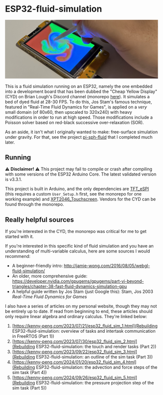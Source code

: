 # ESP32-fluid-simulation

![](images/headliner.jpg)

This is a fluid simulation running on an ESP32, namely the one embedded into a development board that has been dubbed the "Cheap Yellow Display" (CYD) on Brian Lough's Discord channel (monorepo [here](https://github.com/witnessmenow/ESP32-Cheap-Yellow-Display)). It simulates a bed of dyed fluid at 28-30 FPS. To do this, Jos Stam's famous technique, featured in "Real-Time Fluid Dynamics for Games", is applied on a *very* small domain (of 80x60, then upscaled to 320x240) with heavy modifications in order to run at high speed. Those modifications include a Poisson solver based on red-black successive over-relaxation (SOR).

As an aside, it isn't what I originally wanted to make: free-surface simulation under gravity. For that, see the project [pi-sph-fluid](https://github.com/colonelwatch/pi-sph-fluid) that I completed much later.

## Running

⚠️ **Disclaimer!** ⚠️ This project may fail to compile or crash after compiling with some versions of the ESP32 Arduino Core. The latest validated version is v3.3.1.

This project is built in Arduino, and the only dependencies are [TFT_eSPI](https://github.com/Bodmer/TFT_eSPI) (this requires a custom `User_Setup.h` first, see the monorepo for one working example) and [XPT2046_Touchscreen](https://github.com/PaulStoffregen/XPT2046_Touchscreen). Vendors for the CYD can be found through the monorepo.

## Really helpful sources

If you're interested in the CYD, the monorepo was critical for me to get started with it.

If you're interested in this specific kind of fluid simulation and you have an understanding of multi-variable calculus, here are some sources I would recommend:

* A beginner-friendly intro: http://jamie-wong.com/2016/08/05/webgl-fluid-simulation/
* An older, more comprehensive guide: https://developer.nvidia.com/gpugems/gpugems/part-vi-beyond-triangles/chapter-38-fast-fluid-dynamics-simulation-gpu
* A helpful guide written by Jos Stam (just Google this): Stam, Jos 2003 *Real-Time Fluid Dynamics for Games*

I also have a series of articles on my personal website, though they may not be entirely up to date. If read from beginning to end, these articles should only require linear algebra and ordinary calculus. They're linked below:

1. [https://kenny-peng.com/2023/07/21/esp32_fluid_sim_1.html](Rebuilding ESP32-fluid-simulation: overview of tasks and intertask communication in FreeRTOS (Part 1))
2. [https://kenny-peng.com/2023/07/30/esp32_fluid_sim_2.html](Rebuilding ESP32-fluid-simulation: the touch and render tasks (Part 2))
3. [https://kenny-peng.com/2023/09/22/esp32_fluid_sim_3.html](Rebuilding ESP32-fluid-simulation: an outline of the sim task (Part 3))
4. [https://kenny-peng.com/2024/01/20/esp32_fluid_sim_4.html](Rebuilding ESP32-fluid-simulation: the advection and force steps of the sim task (Part 4))
5. [https://kenny-peng.com/2024/09/26/esp32_fluid_sim_5.html](Rebuilding ESP32-fluid-simulation: the pressure projection step of the sim task (Part 5))
